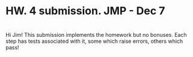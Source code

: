 #
# HW. 4 submission. JMP - Dec 7
#

Hi Jim! This submission implements the homework but no bonuses.
Each step has tests associated with it, some which raise errors, others which
pass! 
